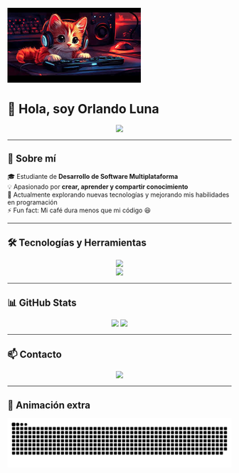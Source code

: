 <!-- Banner -->
![Banner](images(45).jpeg)

# 👋 Hola, soy Orlando Luna  

<p align="center">
  <img src="https://readme-typing-svg.herokuapp.com?size=22&color=00FFB3&center=true&vCenter=true&width=600&lines=Estudiante+de+Desarrollo+de+Software+Multiplataforma;Apasionado+por+la+tecnología+y+el+aprendizaje;Siempre+buscando+nuevos+retos" />
</p>

---

## 🚀 Sobre mí  
🎓 Estudiante de **Desarrollo de Software Multiplataforma**  
💡 Apasionado por **crear, aprender y compartir conocimiento**  
🌱 Actualmente explorando nuevas tecnologías y mejorando mis habilidades en programación  
⚡ Fun fact: Mi café dura menos que mi código 😆  

---

## 🛠️ Tecnologías y Herramientas  

<p align="center">
  <!-- Lenguajes -->
  <img src="https://skillicons.dev/icons?i=java,js,php,cpp,c,kotlin,html,css,mysql,oracle" />
  <br/>
  <!-- Herramientas -->
  <img src="https://skillicons.dev/icons?i=git,github,vscode,androidstudio,intellij" />
</p>

---

## 📊 GitHub Stats  

<p align="center">
  <img src="https://github-readme-stats.vercel.app/api?username=OrlandoLuna&show_icons=true&theme=radical" height="180"/>
  <img src="https://github-readme-stats.vercel.app/api/top-langs/?username=OrlandoLuna&layout=compact&theme=radical" height="180"/>
</p>

---

## 📫 Contacto  

<p align="center">
  <a href="mailto:orlandoluna213@gmail.com"><img src="https://img.shields.io/badge/Email-D14836?style=for-the-badge&logo=gmail&logoColor=white"></a>
</p>

---

## 🐍 Animación extra  

<p align="center">
  <img src="https://raw.githubusercontent.com/Platane/snk/output/github-contribution-grid-snake.svg" />
</p>

